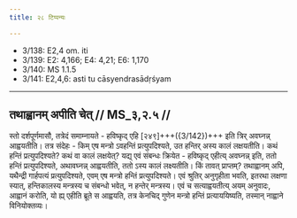 ```yaml
---
title: २८ टिप्पन्यः

---
```

- 3/138: E2,4 om. iti
- 3/139: E2: 4,166; E4: 4,21; E6: 1,170
- 3/140: MS 1.1.5
- 3/141: E2,4,6: asti tu cāsyendrasādṛśyam

____________________________________________


## तथाह्वानम् अपीति चेत् // MS_३,२.५ //

स्तो दर्शपूर्णमासौ, तत्रेदं समाम्नायते - हविष्कृद् एहि [२४९]+++({3/142})+++ इति त्रिर् अवघ्नन्न् आह्वयतीति। तत्र संदेहः - किम् एष मन्त्रो ऽवहन्तिं प्रत्युपदिश्यते, उत हन्तिर् अस्य कालं लक्षयतीति। कथं हन्तिं प्रत्युपदिश्यते? कथं वा कालं लक्षयेत्? यद्य् एवं संबन्धः क्रियेत - हविष्कृद् एहीत्य् अवघ्नन्न् इति, ततो हन्तिं प्रत्युपदिश्यते, अथावघ्नन्न् आह्वयतीति, ततो ऽस्य कालं लक्ष्यतीति। किं तावत् प्राप्तम्? तथाह्वानम् अपि, यथैन्द्री गार्हपत्यं प्रत्युपदिश्यते, एवम् एष मन्त्रो हन्तिं प्रत्युपदिश्यते। एवं श्रुतिर् अनुगृहीता भवति, इतरथा लक्षणा स्यात्, हन्तिकालस्य मन्त्रस्य च संबन्धो भवेत्, न हन्तेर् मन्त्रस्य। एवं च सत्याह्वयतीत्य् अयम् अनुवादः, आह्वानं करोति, यो ह्य् एहीति ब्रूते स आह्वयति, तत्र केनचिद् गुणेन मन्त्रो हन्तिं प्रत्याययिष्यति, तस्मान् नाह्वाने विनियोक्तव्यः।

